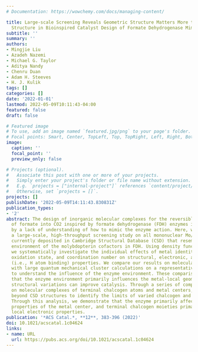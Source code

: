 ```yaml
---
# Documentation: https://wowchemy.com/docs/managing-content/

title: Large-scale Screening Reveals Geometric Structure Matters More than Electronic
  Structure in Bioinspired Catalyst Design of Formate Dehydrogenase Mimics
subtitle: ''
summary: ''
authors:
- Mingjie Liu
- Azadeh Nazemi
- Michael G. Taylor
- Aditya Nandy
- Chenru Duan
- Adam H. Steeves
- H. J. Kulik
tags: []
categories: []
date: '2022-01-01'
lastmod: 2022-05-09T10:11:43-04:00
featured: false
draft: false

# Featured image
# To use, add an image named `featured.jpg/png` to your page's folder.
# Focal points: Smart, Center, TopLeft, Top, TopRight, Left, Right, BottomLeft, Bottom, BottomRight.
image:
  caption: ''
  focal_point: ''
  preview_only: false

# Projects (optional).
#   Associate this post with one or more of your projects.
#   Simply enter your project's folder or file name without extension.
#   E.g. `projects = ["internal-project"]` references `content/project/deep-learning/index.md`.
#   Otherwise, set `projects = []`.
projects: []
publishDate: '2022-05-09T14:11:43.830831Z'
publication_types:
- '2'
abstract: The design of inorganic molecular complexes for the reversible conversion
  of formate into CO2 inspired by formate dehydrogenase (FDH) enzymes is challenged
  by a lack of understanding of how to mimic the enzyme action. Here, we carry out
  a large-scale, high-throughput screening study on all mononuclear Mo/W complexes
  currently deposited in Cambridge Structural Database (CSD) that resemble the coordination
  environment of the molybdopterin cofactors in FDH. Using density functional theory,
  we systematically investigate the individual effects of metal identity, ligand identity,
  oxidation state, and coordination number on structural, electronic, and catalytic
  (i.e., H atom binding) properties. We compare our results on molecular complexes
  with large quantum mechanical cluster calculations on a representative FDH enzyme
  to understand the influence of the enzyme environment. These comparisons reveal
  that the enzyme environment primarily influences the metal-local geometry, and these
  structural variations can improve catalysis. Through a series of computational substitutions
  on molecular complexes of terminal chalcogen atoms and metal centers, we extend
  beyond CSD structures to identify the limits of varied chalcogen and metal identity.
  Through this analysis, we demonstrate that the enzyme primarily affects the geometric
  properties of the metal center, and terminal chalcogen moieties primarily influence
  local electronic properties.
publication: '*ACS Catal.*, **12**, 383-396 (2022)'
doi: 10.1021/acscatal.1c04624
links:
- name: URL
  url: https://pubs.acs.org/doi/10.1021/acscatal.1c04624
---
```


